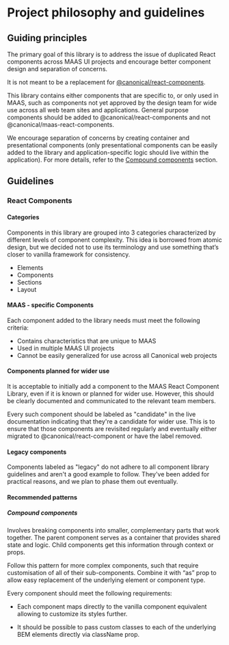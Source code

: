 # Project philosophy and guidelines

## Guiding principles

The primary goal of this library is to address the issue of duplicated React components across MAAS UI projects and encourage better component design and separation of concerns.

It is not meant to be a replacement for [@canonical/react-components](https://github.com/canonical/react-components).

This library contains either components that are specific to, or only used in MAAS, such as components not yet approved by the design team for wide use across all web team sites and applications. General purpose components should be added to @canonical/react-components and not @canonical/maas-react-components.

We encourage separation of concerns by creating container and presentational components (only presentational components can be easily added to the library and application-specific logic should live within the application). For more details, refer to the [Compound components](#compound-components) section.

## Guidelines

### React Components

#### Categories

Components in this library are grouped into 3 categories characterized by different levels of component complexity. This idea is borrowed from atomic design, but we decided not to use its terminology and use something that’s closer to vanilla framework for consistency.

- Elements
- Components
- Sections
- Layout

#### MAAS - specific Components

Each component added to the library needs must meet the following criteria:

- Contains characteristics that are unique to MAAS
- Used in multiple MAAS UI projects
- Cannot be easily generalized for use across all Canonical web projects

#### Components planned for wider use

It is acceptable to initially add a component to the MAAS React Component Library, even if it is known or planned for wider use. However, this should be clearly documented and communicated to the relevant team members.

Every such component should be labeled as "candidate"  in the live documentation indicating that they're a candidate for wider use. This is to ensure that those components are revisited regularly and eventually either migrated to @canonical/react-component or have the label removed.

#### Legacy components

Components labeled as "legacy" do not adhere to all component library guidelines and aren't a good example to follow. They've been added for practical reasons, and we plan to phase them out eventually.

#### Recommended patterns

##### Compound components

Involves breaking components into smaller, complementary parts that work together. The parent component serves as a container that provides shared state and logic. Child components get this information through context or props.

Follow this pattern for more complex components, such that require customisation of all of their sub-components. Combine it with “as” prop to allow easy replacement of the underlying element or component type.

Every component should meet the following requirements:

- Each component maps directly to the vanilla component equivalent allowing to customize its styles further.

- It should be possible to pass custom classes to each of the underlying BEM elements directly via className prop.
